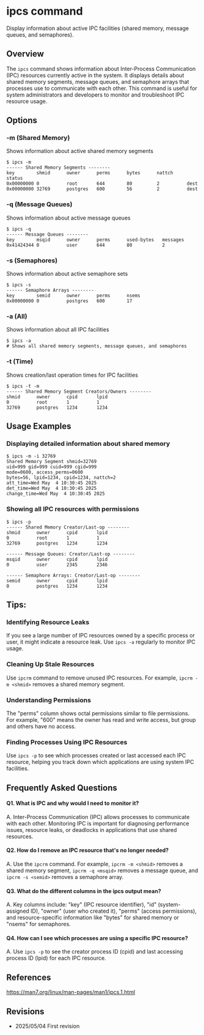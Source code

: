 # ipcs command

Display information about active IPC facilities (shared memory, message queues, and semaphores).

## Overview

The `ipcs` command shows information about Inter-Process Communication (IPC) resources currently active in the system. It displays details about shared memory segments, message queues, and semaphore arrays that processes use to communicate with each other. This command is useful for system administrators and developers to monitor and troubleshoot IPC resource usage.

## Options

### **-m (Shared Memory)**

Shows information about active shared memory segments

```console
$ ipcs -m
------ Shared Memory Segments --------
key        shmid      owner      perms      bytes      nattch     status      
0x00000000 0          root       644        80         2          dest         
0x00000000 32769      postgres   600        56         2          dest
```

### **-q (Message Queues)**

Shows information about active message queues

```console
$ ipcs -q
------ Message Queues --------
key        msqid      owner      perms      used-bytes   messages    
0x41424344 0          user       644        80           2
```

### **-s (Semaphores)**

Shows information about active semaphore sets

```console
$ ipcs -s
------ Semaphore Arrays --------
key        semid      owner      perms      nsems     
0x00000000 0          postgres   600        17
```

### **-a (All)**

Shows information about all IPC facilities

```console
$ ipcs -a
# Shows all shared memory segments, message queues, and semaphores
```

### **-t (Time)**

Shows creation/last operation times for IPC facilities

```console
$ ipcs -t -m
------ Shared Memory Segment Creators/Owners --------
shmid      owner      cpid       lpid      
0          root       1          1         
32769      postgres   1234       1234
```

## Usage Examples

### Displaying detailed information about shared memory

```console
$ ipcs -m -i 32769
Shared Memory Segment shmid=32769
uid=999 gid=999 cuid=999 cgid=999
mode=0600, access_perms=0600
bytes=56, lpid=1234, cpid=1234, nattch=2
att_time=Wed May  4 10:30:45 2025  
det_time=Wed May  4 10:30:45 2025  
change_time=Wed May  4 10:30:45 2025
```

### Showing all IPC resources with permissions

```console
$ ipcs -p
------ Shared Memory Creator/Last-op --------
shmid      owner      cpid       lpid      
0          root       1          1         
32769      postgres   1234       1234      

------ Message Queues: Creator/Last-op --------
msqid      owner      cpid       lpid      
0          user       2345       2346      

------ Semaphore Arrays: Creator/Last-op --------
semid      owner      cpid       lpid      
0          postgres   1234       1234
```

## Tips:

### Identifying Resource Leaks

If you see a large number of IPC resources owned by a specific process or user, it might indicate a resource leak. Use `ipcs -a` regularly to monitor IPC usage.

### Cleaning Up Stale Resources

Use `ipcrm` command to remove unused IPC resources. For example, `ipcrm -m <shmid>` removes a shared memory segment.

### Understanding Permissions

The "perms" column shows octal permissions similar to file permissions. For example, "600" means the owner has read and write access, but group and others have no access.

### Finding Processes Using IPC Resources

Use `ipcs -p` to see which processes created or last accessed each IPC resource, helping you track down which applications are using system IPC facilities.

## Frequently Asked Questions

#### Q1. What is IPC and why would I need to monitor it?
A. Inter-Process Communication (IPC) allows processes to communicate with each other. Monitoring IPC is important for diagnosing performance issues, resource leaks, or deadlocks in applications that use shared resources.

#### Q2. How do I remove an IPC resource that's no longer needed?
A. Use the `ipcrm` command. For example, `ipcrm -m <shmid>` removes a shared memory segment, `ipcrm -q <msqid>` removes a message queue, and `ipcrm -s <semid>` removes a semaphore array.

#### Q3. What do the different columns in the ipcs output mean?
A. Key columns include: "key" (IPC resource identifier), "id" (system-assigned ID), "owner" (user who created it), "perms" (access permissions), and resource-specific information like "bytes" for shared memory or "nsems" for semaphores.

#### Q4. How can I see which processes are using a specific IPC resource?
A. Use `ipcs -p` to see the creator process ID (cpid) and last accessing process ID (lpid) for each IPC resource.

## References

https://man7.org/linux/man-pages/man1/ipcs.1.html

## Revisions

- 2025/05/04 First revision